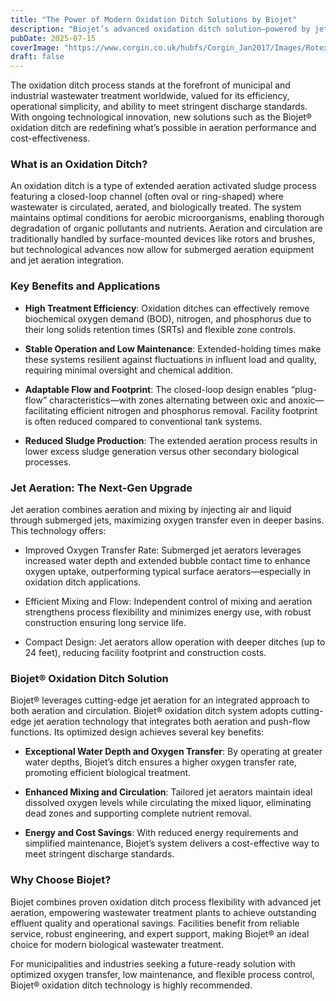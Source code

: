 ```yaml
---
title: "The Power of Modern Oxidation Ditch Solutions by Biojet"
description: "Biojet’s advanced oxidation ditch solution—powered by jet aeration—represents a leap forward in oxygen transfer and flow control."
pubDate: 2025-07-15
coverImage: "https://www.corgin.co.uk/hubfs/Corgin_Jan2017/Images/Rotex-Brush-Aerator-Banner-Image-20-2000x800.jpg"
draft: false
---
```


The oxidation ditch process stands at the forefront of municipal and industrial wastewater treatment worldwide, valued for its efficiency, operational simplicity, and ability to meet stringent discharge standards. With ongoing technological innovation, new solutions such as the Biojet® oxidation ditch are redefining what’s possible in aeration performance and cost-effectiveness.

### What is an Oxidation Ditch?

An oxidation ditch is a type of extended aeration activated sludge process featuring a closed-loop channel (often oval or ring-shaped) where wastewater is circulated, aerated, and biologically treated. The system maintains optimal conditions for aerobic microorganisms, enabling thorough degradation of organic pollutants and nutrients. Aeration and circulation are traditionally handled by surface-mounted devices like rotors and brushes, but technological advances now allow for submerged aeration equipment and jet aeration integration.

### Key Benefits and Applications

- **High Treatment Efficiency**: Oxidation ditches can effectively remove biochemical oxygen demand (BOD), nitrogen, and phosphorus due to their long solids retention times (SRTs) and flexible zone controls.​

- **Stable Operation and Low Maintenance**: Extended-holding times make these systems resilient against fluctuations in influent load and quality, requiring minimal oversight and chemical addition.​

- **Adaptable Flow and Footprint**: The closed-loop design enables “plug-flow” characteristics—with zones alternating between oxic and anoxic—facilitating efficient nitrogen and phosphorus removal. Facility footprint is often reduced compared to conventional tank systems.​

- **Reduced Sludge Production**: The extended aeration process results in lower excess sludge generation versus other secondary biological processes.

### Jet Aeration: The Next-Gen Upgrade

Jet aeration combines aeration and mixing by injecting air and liquid through submerged jets, maximizing oxygen transfer even in deeper basins. This technology offers:​

- Improved Oxygen Transfer Rate: Submerged jet aerators leverages increased water depth and extended bubble contact time to enhance oxygen uptake, outperforming typical surface aerators—especially in oxidation ditch applications.​

- Efficient Mixing and Flow: Independent control of mixing and aeration strengthens process flexibility and minimizes energy use, with robust construction ensuring long service life.​

- Compact Design: Jet aerators allow operation with deeper ditches (up to 24 feet), reducing facility footprint and construction costs.

### Biojet® Oxidation Ditch Solution

Biojet® leverages cutting-edge jet aeration for an integrated approach to both aeration and circulation. Biojet® oxidation ditch system adopts cutting-edge jet aeration technology that integrates both aeration and push-flow functions. Its optimized design achieves several key benefits:

- **Exceptional Water Depth and Oxygen Transfer**: By operating at greater water depths, Biojet’s ditch ensures a higher oxygen transfer rate, promoting efficient biological treatment.

- **Enhanced Mixing and Circulation**: Tailored jet aerators maintain ideal dissolved oxygen levels while circulating the mixed liquor, eliminating dead zones and supporting complete nutrient removal.

- **Energy and Cost Savings**: With reduced energy requirements and simplified maintenance, Biojet’s system delivers a cost-effective way to meet stringent discharge standards.

### Why Choose Biojet?

Biojet combines proven oxidation ditch process flexibility with advanced jet aeration, empowering wastewater treatment plants to achieve outstanding effluent quality and operational savings. Facilities benefit from reliable service, robust engineering, and expert support, making Biojet® an ideal choice for modern biological wastewater treatment.​

For municipalities and industries seeking a future-ready solution with optimized oxygen transfer, low maintenance, and flexible process control, Biojet® oxidation ditch technology is highly recommended.

